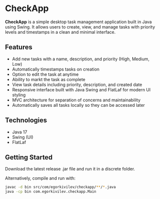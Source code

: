 # CheckApp

**CheckApp** is a simple desktop task management application built in Java using Swing. It allows users to create, view, and manage tasks with priority levels and timestamps in a clean and minimal interface.

## Features

- Add new tasks with a name, description, and priority (High, Medium, Low)
- Automatically timestamps tasks on creation
- Option to edit the task at anytime
- Ability to markt the task as complete
- View task details including priority, description, and created date
- Responsive interface built with Java Swing and FlatLaf for modern UI styling
- MVC architecture for separation of concerns and maintainability
- Automatically saves all tasks locally so they can be accessed later

## Technologies

- Java 17
- Swing (UI)
- FlatLaf

## Getting Started

Download the latest release .jar file and run it in a discrete folder.

Alternatively, compile and run with:

```bash
javac -d bin src/com/egorkivilev/checkapp/**/*.java
java -cp bin com.egorkivilev.checkapp.Main

